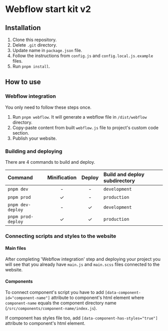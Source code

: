 # Webflow start kit v2

## Installation

1. Clone this repository.
2. Delete `.git` directory.
3. Update name in `package.json` file.
4. Follow the instructions from `config.js` and `config.local.js.example` files.
5. Run `pnpm install`.

## How to use

### Webflow integration

You only need to follow these steps once.

1. Run `pnpm webflow`. It will generate a webflow file in `/dist/webflow` directory.
2. Copy-paste content from built `webflow.js` file to project's custom code section.
3. Publish your website.

### Building and deploying

There are 4 commands to build and deploy.

| Command            | Minification | Deploy | Build and deploy subdirectory |
|:-------------------|:------------:|:------:|:------------------------------|
| `pnpm dev`         |      -       |   -    | `development`                 |
| `pnpm prod`        |      ✓       |   -    | `production`                  |
| `pnpm dev-deploy`  |      -       |   ✓    | `development`                 |
| `pnpm prod-deploy` |      ✓       |   ✓    | `production`                  |

### Connecting scripts and styles to the website

#### Main files

After completing 'Webflow integration' step and deploying your project you will see
that you already have `main.js` and `main.scss` files connected to the website.

#### Components

To connect component's script you have to add `[data-component-id="component-name"]`
attribute to component's html element where `component-name` equals the component directory name
(`/src/components/component-name/index.js`).

If component has styles file too, add `[data-component-has-styles="true"]` attribute to component's html element.
